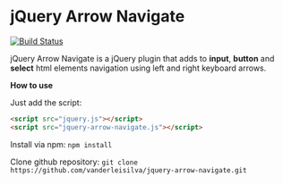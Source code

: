 # jQuery Arrow Navigate

[![Build Status](https://travis-ci.org/vanderleisilva/jquery-arrow-navigate.svg?branch=master)](https://travis-ci.org/vanderleisilva/jquery-arrow-navigate)

jQuery Arrow Navigate is a jQuery plugin that adds to **input**, **button** and **select** html elements navigation using left and right keyboard arrows.  

**How to use**

Just add the script:
```html
<script src="jquery.js"></script>
<script src="jquery-arrow-navigate.js"></script>
```

Install via npm: `npm install`

Clone github repository: `git clone https://github.com/vanderleisilva/jquery-arrow-navigate.git`